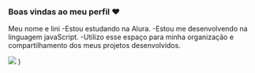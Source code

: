 ### Boas vindas ao meu perfil ❤️ 

Meu nome e lini
-Estou estudando na Alura.
-Estou me desenvolvendo na linguagem javaScript.
-Utilizo esse espaço para minha organização e compartilhamento dos meus projetos desenvolvidos.

![](https://tenor.com/pt-BR/view/cute-bunny-carrot-animated-gif-3214946940117783939)
)
 









